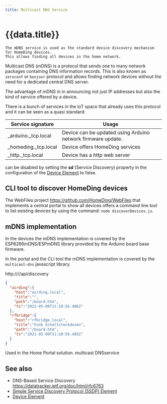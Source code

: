 ```yaml
---
title: Multicast DNS Service
---
```


# {{data.title}}

```excerpt
The mDNS service is used as the standard device discovery mechanism for HomeDing devices.
This allows finding all devices in the home network.
```

Multicast DNS (mDNS) is a protocol that sends one to many network packages containing DNS information records. This is also known as `zeroconf` or `bonjour` protocol and allows finding network devices
without the need for a dedicated central DNS server.

The advantage of mDNS in in announcing not just IP addresses but also the kind of service offered by a device.

There is a bunch of services in the IoT space that already uses this protocol and it can be seen as a quasi standard:

| Service signature    | Usage                                                        |
| -------------------- | ------------------------------------------------------------ |
| _arduino._tcp.local  | Device can be updated using Arduino network firmware update. |
| _homeding._tcp.local | Device offers HomeDing services                              |
| _http._tcp.local     | Device has a http web server                                 |


can be disabled by setting the **sd** (Service Discovery) property in the configuration of the [Device Element] to false.

## CLI tool to discover HomeDing devices

The WebFiles project <https://github.com/HomeDing/WebFiles> that implements a central portal to show all devices offers a command line tool to list existing devices by using the command: `node discoverDevices.js`.


## mDNS implementation

In the devices the mDNS implementation is covered by the ESP8266mDNS/ESPmDNS library provided by the Arduino board base  firmware.

In the portal and the CLI tool the mDNS implementation is covered by the `multicast-dns` javascript library.


http:///<portal-server>/api/discovery



```json
{
  "airding":{
    "host":"airding.local",
    "title":"",
    "path":"/board.htm",
    "ts":"2021-05-09T11:28:56.486Z"
  },
  "rfbridge":{
    "host":"rfbridge.local",
    "title":"Funk Schaltsteckdosen",
    "path":"/board.htm",
    "ts":"2021-05-09T11:28:56.485Z"
  }
}
```




Used in the Home Portal solution.
multicast DNSservice


## See also

* DNS-Based Service Discovery <https://datatracker.ietf.org/doc/html/rfc6763>
* [Simple Service Discovery Protocol (SSDP) Element](/elements/ssdp.md)
* [Device Element]

[Device Element]: /elements/device.md